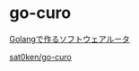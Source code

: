 # go-curo
[Golangで作るソフトウェアルータ](https://techbookfest.org/product/3XvNV4jUJZH1HwNsRxaJdf)

[sat0ken/go-curo](https://github.com/sat0ken/go-curo)
